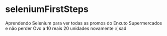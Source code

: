 # seleniumFirstSteps
Aprendendo Selenium para ver todas as promos do Enxuto Supermercados e não perder Ovo a 10 reais 20 unidades novamente :( sad
